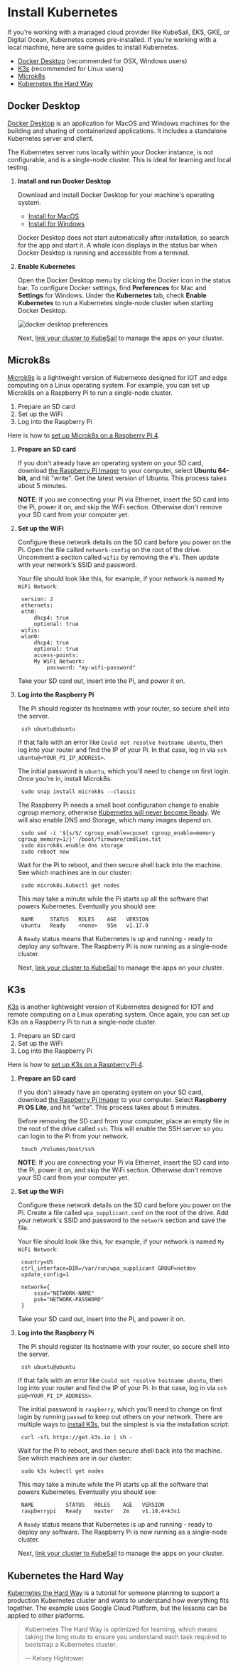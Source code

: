 # Install Kubernetes

If you're working with a managed cloud provider like KubeSail, EKS, GKE, or Digital Ocean, Kubernetes comes pre-installed. If you're working with a local machine, here are some guides to install Kubernetes.

- [Docker Desktop](#docker-desktop) (recommended for OSX, Windows users)
- [K3s](#k3s) (recommended for Linux users)
- [Microk8s](#microk8s)
- [Kubernetes the Hard Way](#kubernetes-the-hard-way)

## Docker Desktop

[Docker Desktop](https://www.docker.com/products/docker-desktop) is an application for MacOS and Windows machines for the building and sharing of containerized applications. It includes a standalone Kubernetes server and client.

The Kubernetes server runs locally within your Docker instance, is not configurable, and is a single-node cluster. This is ideal for learning and local testing.

1. **Install and run Docker Desktop**

    Download and install Docker Desktop for your machine's operating system.

    - [Install for MacOS](https://docs.docker.com/docker-for-mac/install/)
    - [Install for Windows](https://docs.docker.com/docker-for-windows/install/)

    Docker Desktop does not start automatically after installation, so search for the app and start it. A whale icon displays in the status bar when Docker Desktop is running and accessible from a terminal.

1. **Enable Kubernetes**

    Open the Docker Desktop menu by clicking the Docker icon in the status bar. To configure Docker settings, find **Preferences** for Mac and **Settings** for Windows. Under the **Kubernetes** tab, check **Enable Kubernetes** to run a Kubernetes single-node cluster when starting Docker Desktop.

    ![[docker desktop preferences](img/docker-desktop-preferences.png)](img/docker-desktop-preferences.png)

    Next, [link your cluster to KubeSail](/repo_builder/#step-2-link-your-cluster-to-kubesail) to manage the apps on your cluster.

## Microk8s

[Microk8s](https://microk8s.io/) is a lightweight version of Kubernetes designed for IOT and edge computing on a Linux operating system. For example, you can set up Microk8s on a Raspberry Pi to run a single-node cluster.

1. Prepare an SD card
1. Set up the WiFi
1. Log into the Raspberry Pi

Here is how to [set up Microk8s on a Raspberry Pi 4](https://kubesail.com/blog/microk8s-raspberry-pi).

1. **Prepare an SD card**

    If you don't already have an operating system on your SD card, download [the Raspberry Pi Imager](https://www.raspberrypi.org/downloads/) to your computer, select **Ubuntu 64-bit**, and hit "write". Get the latest version of Ubuntu. This process takes about 5 minutes.

    **NOTE**: If you are connecting your Pi via Ethernet, insert the SD card into the Pi, power it on, and skip the WiFi section. Otherwise don't remove your SD card from your computer yet.

1. **Set up the WiFi**

    Configure these network details on the SD card before you power on the Pi. Open the file called `network-config` on the root of the drive. Uncomment a section called `wifis` by removing the `#`'s. Then update with your network's SSID and password.

    Your file should look like this, for example, if your network is named `My WiFi Network`:

        version: 2
        ethernets:
        eth0:
            dhcp4: true
            optional: true
        wifis:
        wlan0:
            dhcp4: true
            optional: true
            access-points:
            My WiFi Network:
                password: "my-wifi-password"

    Take your SD card out, insert into the Pi, and power it on.

1. **Log into the Raspberry Pi**

    The Pi should register its hostname with your router, so secure shell into the server.

        ssh ubuntu@ubuntu

    If that fails with an error like `Could not resolve hostname ubuntu`, then log into your router and find the IP of your Pi. In that case, log in via `ssh ubuntu@<YOUR_PI_IP_ADDRESS>`.

    The initial password is `ubuntu`, which you'll need to change on first login. Once you're in, install Microk8s.

        sudo snap install microk8s --classic

    The Raspberry Pi needs a small boot configuration change to enable cgroup memory, otherwise [Kubernetes will never become Ready](https://github.com/ubuntu/microk8s/issues/728#issuecomment-548722833). We will also enable DNS and Storage, which many images depend on.

        sudo sed -i '${s/$/ cgroup_enable=cpuset cgroup_enable=memory cgroup_memory=1/}' /boot/firmware/cmdline.txt
        sudo microk8s.enable dns storage
        sudo reboot now

    Wait for the Pi to reboot, and then secure shell back into the machine. See which machines are in our cluster:

        sudo microk8s.kubectl get nodes

    This may take a minute while the Pi starts up all the software that powers Kubernetes. Eventually you should see:

        NAME     STATUS   ROLES    AGE   VERSION
        ubuntu   Ready    <none>   95m   v1.17.0

    A `Ready` status means that Kubernetes is up and running - ready to deploy any software. The Raspberry Pi is now running as a single-node cluster.

    Next, [link your cluster to KubeSail](/repo_builder/#step-2-link-your-cluster-to-kubesail) to manage the apps on your cluster.

## K3s

[K3s](https://k3s.io/) is another lightweight version of Kubernetes designed for IOT and remote computing on a Linux operating system. Once again, you can set up K3s on a Raspberry Pi to run a single-node cluster.

1. Prepare an SD card
1. Set up the WiFi
1. Log into the Raspberry Pi

Here is how to [set up K3s on a Raspberry Pi 4](https://kubesail.com/blog/k3s-raspberry-pi).

1. **Prepare an SD card**

    If you don't already have an operating system on your SD card, download [the Raspberry Pi Imager](https://www.raspberrypi.org/downloads/) to your computer. Select **Raspberry Pi OS Lite**, and hit "write". This process takes about 5 minutes.

    Before removing the SD card from your computer, place an empty file in the root of the drive called `ssh`. This will enable the SSH server so you can login to the Pi from your network.

        touch /Volumes/boot/ssh

    **NOTE**: If you are connecting your Pi via Ethernet, insert the SD card into the Pi, power it on, and skip the WiFi section. Otherwise don't remove your SD card from your computer yet.

1. **Set up the WiFi**

    Configure these network details on the SD card before you power on the Pi. Create a file called `wpa_supplicant.conf` on the root of the drive. Add your network's SSID and password to the `network` section and save the file.

    Your file should look like this, for example, if your network is named `My WiFi Network`:

        country=US
        ctrl_interface=DIR=/var/run/wpa_supplicant GROUP=netdev
        update_config=1

        network={
            ssid="NETWORK-NAME"
            psk="NETWORK-PASSWORD"
        }

    Take your SD card out, insert into the Pi, and power it on.

1. **Log into the Raspberry Pi**

    The Pi should register its hostname with your router, so secure shell into the server.

        ssh ubuntu@ubuntu

    If that fails with an error like `Could not resolve hostname ubuntu`, then log into your router and find the IP of your Pi. In that case, log in via `ssh pi@<YOUR_PI_IP_ADDRESS>`.

    The initial password is `raspberry`, which you'll need to change on first login by running `passwd` to keep out others on your network. There are multiple ways to [install K3s](https://rancher.com/docs/k3s/latest/en/installation/install-options/#options-for-installation-with-script), but the simplest is via the installation script:

        curl -sfL https://get.k3s.io | sh -

    Wait for the Pi to reboot, and then secure shell back into the machine. See which machines are in our cluster:

        sudo k3s kubectl get nodes

    This may take a minute while the Pi starts up all the software that powers Kubernetes. Eventually you should see:

        NAME          STATUS   ROLES    AGE   VERSION
        raspberrypi   Ready    master   2m    v1.18.4+k3s1

    A `Ready` status means that Kubernetes is up and running - ready to deploy any software. The Raspberry Pi is now running as a single-node cluster.

    Next, [link your cluster to KubeSail](/repo_builder/#step-2-link-your-cluster-to-kubesail) to manage the apps on your cluster.

## Kubernetes the Hard Way

[Kubernetes the Hard Way](https://github.com/kelseyhightower/kubernetes-the-hard-way) is a tutorial for someone planning to support a production Kubernetes cluster and wants to understand how everything fits together. The example uses Google Cloud Platform, but the lessons can be applied to other platforms.

> Kubernetes The Hard Way is optimized for learning, which means taking the long route to ensure you understand each task required to bootstrap a Kubernetes cluster.
>
> -- Kelsey Hightower
